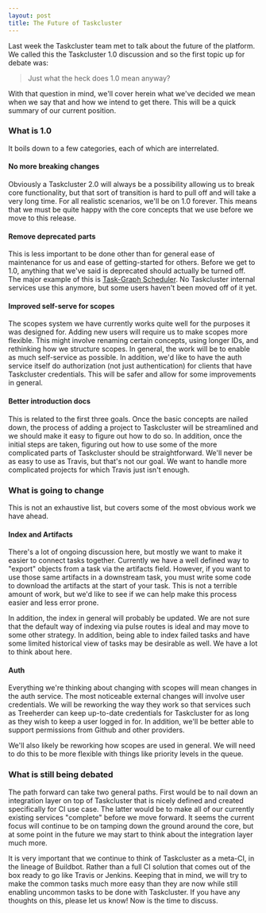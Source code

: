 ```yaml
---
layout: post
title: The Future of Taskcluster
---
```


Last week the Taskcluster team met to talk about the future of the platform. We called this the Taskcluster 1.0 discussion and so the first topic up for debate was:

<blockquote>
Just what the heck does 1.0 mean anyway?
</blockquote>

With that question in mind, we'll cover herein what we've decided we mean when we say that and how we intend to get there. This will be a quick summary of our current position.

### What is 1.0

It boils down to a few categories, each of which are interrelated.

#### No more breaking changes

Obviously a Taskcluster 2.0 will always be a possibility allowing us to break core functionality, but that sort of transition is hard to pull off and will take a very long time. For all realistic scenarios, we'll be on 1.0 forever. This means that we must be quite happy with the core concepts that we use before we move to this release.

#### Remove deprecated parts

This is less important to be done other than for general ease of maintenance for us and ease of getting-started for others. Before we get to 1.0, anything that we've said is deprecated should actually be turned off. The major example of this is [Task-Graph Scheduler](https://github.com/taskcluster/task-graph-scheduler). No Taskcluster internal services use this anymore, but some users haven't been moved off of it yet.

#### Improved self-serve for scopes

The scopes system we have currently works quite well for the purposes it was designed for. Adding new users will require us to make scopes more flexible. This might involve renaming certain concepts, using longer IDs, and rethinking how we structure scopes. In general, the work will be to enable as much self-service as possible. In addition, we'd like to have the auth service itself do authorization (not just authentication) for clients that have Taskcluster credentials. This will be safer and allow for some improvements in general.

#### Better introduction docs

This is related to the first three goals. Once the basic concepts are nailed down, the process of adding a project to Taskcluster will be streamlined and we should make it easy to figure out how to do so. In addition, once the initial steps are taken, figuring out how to use some of the more complicated parts of Taskcluster should be straightforward. We'll never be as easy to use as Travis, but that's not our goal. We want to handle more complicated projects for which Travis just isn't enough.

### What is going to change

This is not an exhaustive list, but covers some of the most obvious work we have ahead.

#### Index and Artifacts

There's a lot of ongoing discussion here, but mostly we want to make it easier to connect tasks together. Currently we have a well defined way to "export" objects from a task via the artifacts field. However, if you want to use those same artifacts in a downstream task, you must write some code to download the artifacts at the start of your task. This is not a terrible amount of work, but we'd like to see if we can help make this process easier and less error prone.

In addition, the index in general will probably be updated. We are not sure that the default way of indexing via pulse routes is ideal and may move to some other strategy. In addition, being able to index failed tasks and have some limited historical view of tasks may be desirable as well. We have a lot to think about here.


#### Auth

Everything we're thinking about changing with scopes will mean changes in the auth service. The most noticeable external changes will involve user credentials. We will be reworking the way they work so that services such as Treeherder can keep up-to-date credentials for Taskcluster for as long as they wish to keep a user logged in for. In addition, we'll be better able to support permissions from Github and other providers.

We'll also likely be reworking how scopes are used in general. We will need to do this to be more flexible with things like priority levels in the queue.

### What is still being debated

The path forward can take two general paths. First would be to nail down an integration layer on top of Taskcluster that is nicely defined and created specifically for CI use case. The latter would be to make all of our currently existing services "complete" before we move forward. It seems the current focus will continue to be on tamping down the ground around the core, but at some point in the future we may start to think about the integration layer much more.

It is very important that we continue to think of Taskcluster as a meta-CI, in the lineage of Buildbot. Rather than a full CI solution that comes out of the box ready to go like Travis or Jenkins. Keeping that in mind, we will try to make the common tasks much more easy than they are now while still enabling uncommon tasks to be done with Taskcluster. If you have any thoughts on this, please let us know! Now is the time to discuss.
